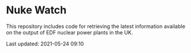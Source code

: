 # Nuke Watch

This repository includes code for retrieving the latest information available on the output of EDF nuclear power plants in the UK.

Last updated: 2021-05-24 09:10